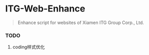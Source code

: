 # ITG-Web-Enhance

> Enhance script for websites of Xiamen ITG Group Corp., Ltd.

### TODO

1. coding样式优化
